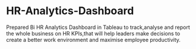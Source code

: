 # HR-Analytics-Dashboard
Prepared Bi HR Analytics Dashboard in Tableau to track,analyse and report the whole business on HR KPIs,that will help leaders make decisions to create a better work environment and maximise employee productivity.
